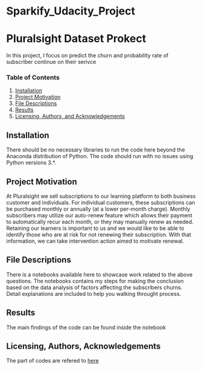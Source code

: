 # Sparkify_Udacity_Project

# Pluralsight Dataset Prokect

In this project, I focus on predict the churn and probability rate of subscriber continue on their serivce

### Table of Contents

1. [Installation](#installation)
2. [Project Motivation](#motivation)
3. [File Descriptions](#files)
4. [Results](#results)
5. [Licensing, Authors, and Acknowledgements](#licensing)

## Installation <a name="installation"></a>
There should be no necessary libraries to run the code here beyond the Anaconda distribution of Python.  The code should run with no issues using Python versions 3.*.

## Project Motivation<a name="motivation"></a>
At Pluralsight we sell subscriptions to our learning platform to both business customer and
individuals. For individual customers, these subscriptions can be purchased monthly or
annually (at a lower per-month charge). Monthly subscribers may utilize our auto-renew feature
which allows their payment to automatically recur each month, or they may manually renew as
needed. Retaining our learners is important to us and we would like to be able to identify those
who are at risk for not renewing their subscription. With that information, we can take
intervention action aimed to motivate renewal.


## File Descriptions <a name="files"></a>
There is a notebooks available here to showcase work related to the above questions.
The notebooks contains my steps for making the conclusion based on the data analysis of factors affecting the subscribers churns. Detail explanations are included to help you walking throught process.

## Results<a name="results"></a>
The main findings of the code can be found inside the notebook


## Licensing, Authors, Acknowledgements<a name="licensing"></a>
The part of codes are refered to [here](https://towardsdatascience.com/churn-prediction-3a4a36c2129a)
